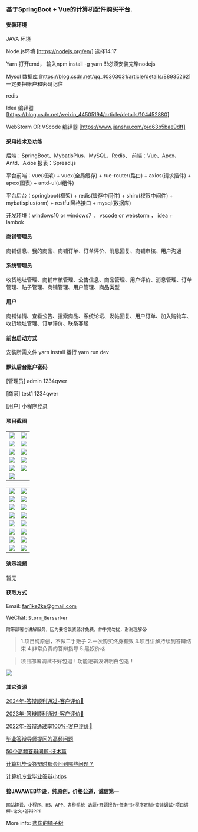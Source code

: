 ### 基于SpringBoot + Vue的计算机配件购买平台.

#### 安装环境

JAVA 环境 

Node.js环境 [https://nodejs.org/en/] 选择14.17

Yarn 打开cmd， 输入npm install -g yarn !!!必须安装完毕nodejs

Mysql 数据库 [https://blog.csdn.net/qq_40303031/article/details/88935262] 一定要把账户和密码记住

redis

Idea 编译器 [https://blog.csdn.net/weixin_44505194/article/details/104452880]

WebStorm OR VScode 编译器 [https://www.jianshu.com/p/d63b5bae9dff]

#### 采用技术及功能

后端：SpringBoot、MybatisPlus、MySQL、Redis、
前端：Vue、Apex、Antd、Axios
报表：Spread.js

平台前端：vue(框架) + vuex(全局缓存) + rue-router(路由) + axios(请求插件) + apex(图表)  + antd-ui(ui组件)

平台后台：springboot(框架) + redis(缓存中间件) + shiro(权限中间件) + mybatisplus(orm) + restful风格接口 + mysql(数据库)

开发环境：windows10 or windows7 ， vscode or webstorm ， idea + lambok

#### 商铺管理员
商铺信息、我的商品、商铺订单、订单评价、消息回复、商铺审核、用户沟通

#### 系统管理员
收货地址管理、商铺审核管理、公告信息、商品管理、用户评价、消息管理、订单管理、贴子管理、商铺管理、用户管理、商品类型

#### 用户
商铺详情、查看公告、搜索商品、系统论坛、发帖回复、用户订单、加入购物车、收货地址管理、订单评价、联系客服


#### 前台启动方式
安装所需文件 yarn install 
运行 yarn run dev

#### 默认后台账户密码
[管理员]
admin
1234qwer

[商家]
test1
1234qwer

[用户]
小程序登录

#### 项目截图

|  |  |
|---------------------|---------------------|
| ![](https://fank-bucket-oss.oss-cn-beijing.aliyuncs.com/img/1733486564347.png) | ![](https://fank-bucket-oss.oss-cn-beijing.aliyuncs.com/img/1733486456478.png) | 
| ![](https://fank-bucket-oss.oss-cn-beijing.aliyuncs.com/img/1733486548843.png) | ![](https://fank-bucket-oss.oss-cn-beijing.aliyuncs.com/img/1733486431158.png) | 
| ![](https://fank-bucket-oss.oss-cn-beijing.aliyuncs.com/img/1733486525733.png) | ![](https://fank-bucket-oss.oss-cn-beijing.aliyuncs.com/img/1733486413597.png) | 
| ![](https://fank-bucket-oss.oss-cn-beijing.aliyuncs.com/img/1733486506984.png) | ![](https://fank-bucket-oss.oss-cn-beijing.aliyuncs.com/img/1733486399413.png) | 
| ![](https://fank-bucket-oss.oss-cn-beijing.aliyuncs.com/img/1733486490130.png) | ![](https://fank-bucket-oss.oss-cn-beijing.aliyuncs.com/img/1733486379063.png) | 
| ![](https://fank-bucket-oss.oss-cn-beijing.aliyuncs.com/img/1733486468710.png)

|  |  |
|---------------------|---------------------|
| ![](https://fank-bucket-oss.oss-cn-beijing.aliyuncs.com/img/1733484796733.png) | ![](https://fank-bucket-oss.oss-cn-beijing.aliyuncs.com/img/1733484676820.png) | 
| ![](https://fank-bucket-oss.oss-cn-beijing.aliyuncs.com/img/1733484780924.png) | ![](https://fank-bucket-oss.oss-cn-beijing.aliyuncs.com/img/1733484667620.png) | 
| ![](https://fank-bucket-oss.oss-cn-beijing.aliyuncs.com/img/1733484764760.png) | ![](https://fank-bucket-oss.oss-cn-beijing.aliyuncs.com/img/1733484579710.png) | 
| ![](https://fank-bucket-oss.oss-cn-beijing.aliyuncs.com/img/1733484746086.png) | ![](https://fank-bucket-oss.oss-cn-beijing.aliyuncs.com/img/1733484568568.png) | 
| ![](https://fank-bucket-oss.oss-cn-beijing.aliyuncs.com/img/1733484701584.png) | ![](https://fank-bucket-oss.oss-cn-beijing.aliyuncs.com/img/1733484539246.png) | 
| ![](https://fank-bucket-oss.oss-cn-beijing.aliyuncs.com/img/1733486308010.png) | ![](https://fank-bucket-oss.oss-cn-beijing.aliyuncs.com/img/1733484310133.png) | 
| ![](https://fank-bucket-oss.oss-cn-beijing.aliyuncs.com/img/1733486290210.png) | ![](https://fank-bucket-oss.oss-cn-beijing.aliyuncs.com/img/1733484291183.png) | 
| ![](https://fank-bucket-oss.oss-cn-beijing.aliyuncs.com/img/1733484262993.png) | ![](https://fank-bucket-oss.oss-cn-beijing.aliyuncs.com/img/1733485631990.png) | 


#### 演示视频

暂无

#### 获取方式

Email: fan1ke2ke@gmail.com

WeChat: `Storm_Berserker`

`附带部署与讲解服务，因为要恰饭资源非免费，伸手党勿扰，谢谢理解😭`

> 1.项目纯原创，不做二手贩子 2.一次购买终身有效 3.项目讲解持续到答辩结束 4.非常负责的答辩指导 5.黑奴价格

> 项目部署调试不好包退！功能逻辑没讲明白包退！

![](https://fank-bucket-oss.oss-cn-beijing.aliyuncs.com/work/936e9baf53eb9a217af4f89c616dc19.png)

#### 其它资源

[2024年-答辩顺利通过-客户评价👻](https://berserker287.github.io/2024/06/06/2024%E5%B9%B4%E7%AD%94%E8%BE%A9%E9%A1%BA%E5%88%A9%E9%80%9A%E8%BF%87/)

[2023年-答辩顺利通过-客户评价🐢](https://berserker287.github.io/2023/06/14/2023%E5%B9%B4%E7%AD%94%E8%BE%A9%E9%A1%BA%E5%88%A9%E9%80%9A%E8%BF%87/)

[2022年-答辩通过率100%-客户评价🐣](https://berserker287.github.io/2022/05/25/%E9%A1%B9%E7%9B%AE%E4%BA%A4%E6%98%93%E8%AE%B0%E5%BD%95/)

[毕业答辩导师提问的高频问题](https://berserker287.github.io/2023/06/13/%E6%AF%95%E4%B8%9A%E7%AD%94%E8%BE%A9%E5%AF%BC%E5%B8%88%E6%8F%90%E9%97%AE%E7%9A%84%E9%AB%98%E9%A2%91%E9%97%AE%E9%A2%98/)

[50个高频答辩问题-技术篇](https://berserker287.github.io/2023/06/13/50%E4%B8%AA%E9%AB%98%E9%A2%91%E7%AD%94%E8%BE%A9%E9%97%AE%E9%A2%98-%E6%8A%80%E6%9C%AF%E7%AF%87/)

[计算机毕设答辩时都会问到哪些问题？](https://www.zhihu.com/question/31020988)

[计算机专业毕业答辩小tips](https://zhuanlan.zhihu.com/p/145911029)

#### 接JAVAWEB毕设，纯原创，价格公道，诚信第一

`网站建设、小程序、H5、APP、各种系统 选题+开题报告+任务书+程序定制+安装调试+项目讲解+论文+答辩PPT`

More info: [悲伤的橘子树](https://berserker287.github.io/)
